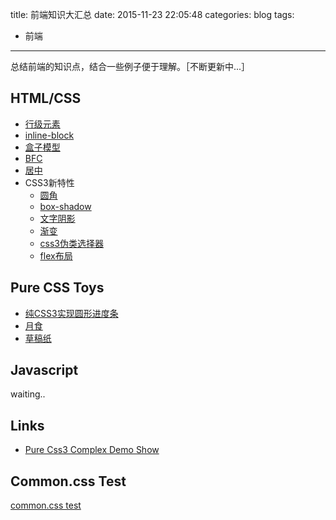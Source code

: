 title: 前端知识大汇总
date: 2015-11-23 22:05:48
categories: blog
tags:
- 前端
---

总结前端的知识点，结合一些例子便于理解。［不断更新中...］

## HTML/CSS

- [行级元素](/content-css/InlineElement.html)
- [inline-block](/content-css/InlineBlockSimple.html)
- [盒子模型](/content-css/BoxModel.html)
- [BFC](/content-css/BFC.html)
- [居中](/content-css/Center.html)
- CSS3新特性
	+ [圆角](/content-css/Css3-border-radius.html)
	+ [box-shadow](/content-css/Css3-box-shadow.html)
	+ [文字阴影](/content-css/Css3-text-shadow.html)
	+ [渐变](/content-css/Css3-gradient.html)
	+ [css3伪类选择器](/content-css/Css3-pseudo-classes.html)
	+ [flex布局](/content-css/Css3-flex.html)

## Pure CSS Toys

- [纯CSS3实现圆形进度条](/content-css/toys/Spinner.html)
- [月食](/content-css/toys/Eclipse.html)
- [草稿纸](/content-css/toys/GrassPaper.html)

## Javascript

waiting..

## Links

- [Pure Css3 Complex Demo Show](http://a.singlediv.com)


## Common.css Test
[common.css test](/content-css/test/test-common-css.html)

